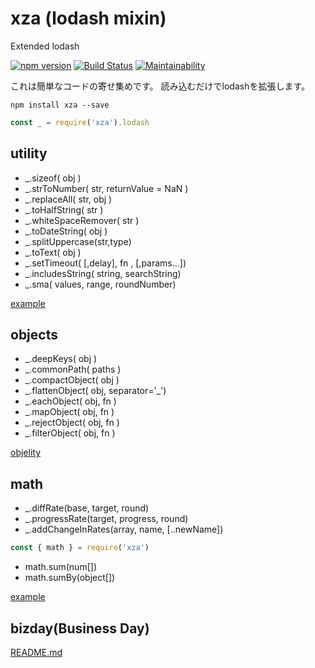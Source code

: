 # xza (lodash mixin)

Extended lodash

[![npm version](https://badge.fury.io/js/xza.svg)](https://badge.fury.io/js/xza)
[![Build Status](https://travis-ci.org/mick-whats/xza-node.svg?branch=master)](https://travis-ci.org/mick-whats/xza-node)
[![Maintainability](https://api.codeclimate.com/v1/badges/83cfe5237dbf267cf742/maintainability)](https://codeclimate.com/github/mick-whats/xza-node/maintainability)


これは簡単なコードの寄せ集めです。
読み込むだけでlodashを拡張します。

```shell
npm install xza --save
```

```js
const _ = require('xza').lodash
```

## utility

- \_.sizeof( obj )
- \_.strToNumber( str, returnValue = NaN )
- \_.replaceAll( str, obj )
- \_.toHalfString( str )
- \_.whiteSpaceRemover( str )
- \_.toDateString( obj )
- \_.splitUppercase(str,type)
- \_.toText( obj )
- \_.setTimeout( [,delay], fn , [,params...])
- \_.includesString( string, searchString)
- \_.sma( values, range, roundNumber)

[example](coffee/test/util.test.coffee)

## objects

- \_.deepKeys( obj )
- \_.commonPath( paths )
- \_.compactObject( obj )
- \_.flattenObject( obj, separator='\_')
- \_.eachObject( obj, fn )
- \_.mapObject( obj, fn )
- \_.rejectObject( obj, fn )
- \_.filterObject( obj, fn )

[objelity](https://github.com/mick-whats/objelity)

## math

- \_.diffRate(base, target, round)
- \_.progressRate(target, progress, round)
- \_.addChangeInRates(array, name, [..newName])

```js
const { math } = require('xza')
```

- math.sum(num[])
- math.sumBy(object[])

[example](test/math.test.coffee)

## bizday(Business Day)

[README.md](https://github.com/mick-whats/bizday-js/blob/master/README.md)
